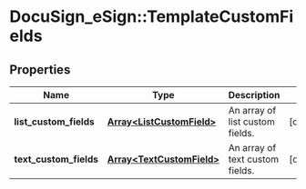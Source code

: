 # DocuSign_eSign::TemplateCustomFields

## Properties
Name | Type | Description | Notes
------------ | ------------- | ------------- | -------------
**list_custom_fields** | [**Array&lt;ListCustomField&gt;**](ListCustomField.md) | An array of list custom fields. | [optional] 
**text_custom_fields** | [**Array&lt;TextCustomField&gt;**](TextCustomField.md) | An array of text custom fields. | [optional] 


